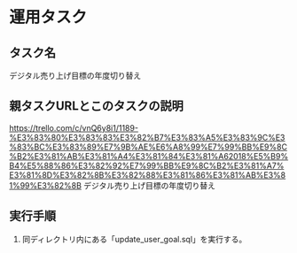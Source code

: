 # 運用タスク

## タスク名

デジタル売り上げ目標の年度切り替え

## 親タスクURLとこのタスクの説明

https://trello.com/c/vnQ6y8i1/1189-%E3%83%80%E3%83%83%E3%82%B7%E3%83%A5%E3%83%9C%E3%83%BC%E3%83%89%E7%9B%AE%E6%A8%99%E7%99%BB%E9%8C%B2%E3%81%AB%E3%81%A4%E3%81%84%E3%81%A62018%E5%B9%B4%E5%88%86%E3%82%92%E7%99%BB%E9%8C%B2%E3%81%A7%E3%81%8D%E3%82%8B%E3%82%88%E3%81%86%E3%81%AB%E3%81%99%E3%82%8B
デジタル売り上げ目標の年度切り替え

## 実行手順

1. 同ディレクトリ内にある「update_user_goal.sql」を実行する。

